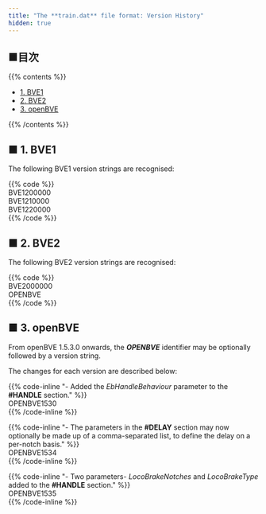 ```yaml
---
title: "The **train.dat** file format: Version History"
hidden: true
---
```


## ■目次

{{% contents %}}

- [1. BVE1](#bve1)
- [2. BVE2](#bve2)
- [3. openBVE](#openbve)

{{% /contents %}}

## <a name="bve1"></a>■ 1. BVE1

The following BVE1 version strings are recognised:

{{% code %}}  
BVE1200000  
BVE1210000  
BVE1220000  
{{% /code %}}

## <a name="bve2"></a>■ 2. BVE2

The following BVE2 version strings are recognised: 

{{% code %}}  
BVE2000000  
OPENBVE  
{{% /code %}}

## <a name="openbve"></a>■ 3. openBVE

From openBVE 1.5.3.0 onwards, the ***OPENBVE*** identifier may be optionally followed by a version string.

The changes for each version are described below:

{{% code-inline "\- Added the *EbHandleBehaviour* parameter to the **#HANDLE** section."  %}}  
OPENBVE1530  
{{% /code-inline %}}

{{% code-inline "\- The parameters in the **#DELAY** section may now optionally be made up of a comma-separated list, to define the delay on a per-notch basis." %}}  
OPENBVE1534  
{{% /code-inline %}}

{{% code-inline "\- Two parameters- *LocoBrakeNotches* and *LocoBrakeType* added to the **#HANDLE** section." %}}  
OPENBVE1535  
{{% /code-inline %}}